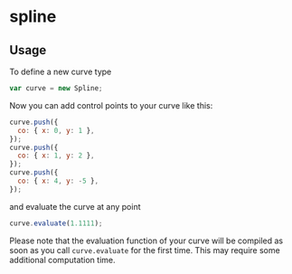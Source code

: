 # spline

## Usage

To define a new curve type
```javascript
var curve = new Spline;
```
Now you can add control points to your curve like this:
```javascript
curve.push({
  co: { x: 0, y: 1 },
});
curve.push({
  co: { x: 1, y: 2 },
});
curve.push({
  co: { x: 4, y: -5 },
});
```
and evaluate the curve at any point
```javascript
curve.evaluate(1.1111);
```
Please note that the evaluation function of your curve
will be compiled as soon as you call `curve.evaluate`
for the first time. This may require some additional
computation time.
